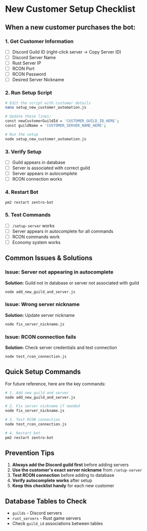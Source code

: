 # New Customer Setup Checklist

## When a new customer purchases the bot:

### 1. Get Customer Information
- [ ] Discord Guild ID (right-click server → Copy Server ID)
- [ ] Discord Server Name
- [ ] Rust Server IP
- [ ] RCON Port
- [ ] RCON Password
- [ ] Desired Server Nickname

### 2. Run Setup Script
```bash
# Edit the script with customer details
nano setup_new_customer_automation.js

# Update these lines:
const newCustomerGuildId = 'CUSTOMER_GUILD_ID_HERE';
const guildName = 'CUSTOMER_SERVER_NAME_HERE';

# Run the setup
node setup_new_customer_automation.js
```

### 3. Verify Setup
- [ ] Guild appears in database
- [ ] Server is associated with correct guild
- [ ] Server appears in autocomplete
- [ ] RCON connection works

### 4. Restart Bot
```bash
pm2 restart zentro-bot
```

### 5. Test Commands
- [ ] `/setup-server` works
- [ ] Server appears in autocomplete for all commands
- [ ] RCON commands work
- [ ] Economy system works

## Common Issues & Solutions

### Issue: Server not appearing in autocomplete
**Solution:** Guild not in database or server not associated with guild
```bash
node add_new_guild_and_server.js
```

### Issue: Wrong server nickname
**Solution:** Update server nickname
```bash
node fix_server_nickname.js
```

### Issue: RCON connection fails
**Solution:** Check server credentials and test connection
```bash
node test_rcon_connection.js
```

## Quick Setup Commands

For future reference, here are the key commands:

```bash
# 1. Add new guild and server
node add_new_guild_and_server.js

# 2. Fix server nickname if needed
node fix_server_nickname.js

# 3. Test RCON connection
node test_rcon_connection.js

# 4. Restart bot
pm2 restart zentro-bot
```

## Prevention Tips

1. **Always add the Discord guild first** before adding servers
2. **Use the customer's exact server nickname** from `/setup-server`
3. **Test RCON connection** before adding to database
4. **Verify autocomplete works** after setup
5. **Keep this checklist handy** for each new customer

## Database Tables to Check

- `guilds` - Discord servers
- `rust_servers` - Rust game servers
- Check `guild_id` associations between tables 